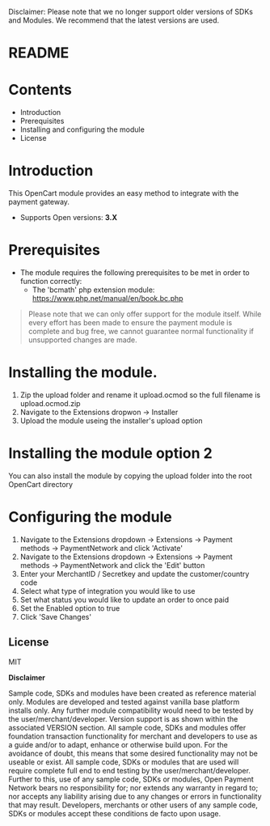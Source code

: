 Disclaimer: Please note that we no longer support older versions of SDKs and Modules. We recommend that the latest versions are used.

# README

# Contents

- Introduction
- Prerequisites
- Installing and configuring the module
- License

# Introduction

This OpenCart module provides an easy method to integrate with the payment gateway.
 - Supports Open versions: **3.X**

# Prerequisites

- The module requires the following prerequisites to be met in order to function correctly:
    - The 'bcmath' php extension module: https://www.php.net/manual/en/book.bc.php

> Please note that we can only offer support for the module itself. While every effort has been made to ensure the payment module is complete and bug free, we cannot guarantee normal functionality if unsupported changes are made.

# Installing the module.

1. Zip the upload folder and rename it upload.ocmod so the full filename is upload.ocmod.zip 
2. Navigate to the Extensions dropwon -> Installer
3. Upload the module useing the installer's upload option

# Installing the module option 2

You can also install the module by copying the upload folder into the root OpenCart directory

# Configuring the module

1. Navigate to the Extensions dropdown -> Extensions -> Payment methods -> PaymentNetwork and click 'Activate'
2. Navigate to the Extensions dropdown -> Extensions -> Payment methods -> PaymentNetwork and click the 'Edit' button
3. Enter your MerchantID / Secretkey and update the customer/country code
4. Select what type of integration you would like to use
5. Set what status you would like to update an order to once paid
6. Set the Enabled option to true
7. Click 'Save Changes'

License
----
MIT

**Disclaimer**

Sample code, SDKs and modules have been created as reference material only. Modules are developed and tested against vanilla base platform installs only. Any further module compatibility would need to be tested by the user/merchant/developer. Version support is as shown within the associated VERSION section. All sample code, SDKs and modules offer foundation transaction functionality for merchant and developers to use as a guide and/or to adapt, enhance or otherwise build upon. For the avoidance of doubt, this means that some desired functionality may not be useable or exist. All sample code, SDKs or modules that are used will require complete full end to end testing by the user/merchant/developer. Further to this, use of any sample code, SDKs or modules, Open Payment Network bears no responsibility for; nor extends any warranty in regard to; nor accepts any liability arising due to any changes or errors in functionality that may result. Developers, merchants or other users of any sample code, SDKs or modules accept these conditions de facto upon usage.
